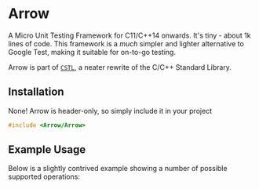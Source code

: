 # Arrow
A Micro Unit Testing Framework for C11/C++14 onwards. It's tiny - about 1k lines of code. This framework is a *much* simpler and lighter alternative to Google Test, making it suitable for on-to-go testing. 

Arrow is part of [`CSTL`](https://github.com/jasmcaus/CSTL), a neater rewrite of the C/C++ Standard Library.

## Installation
None! Arrow is header-only, so simply include it in your project
```c
#include <Arrow/Arrow>
```

## Example Usage
Below is a slightly contrived example showing a number of possible supported operations:
```c

```